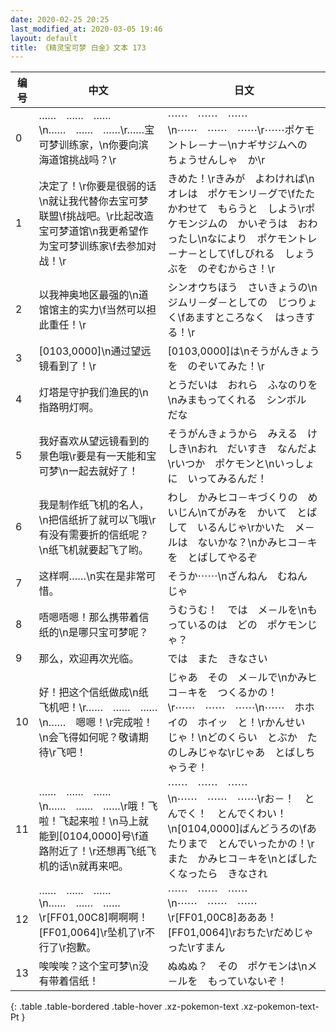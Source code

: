 ```yaml
---
date: 2020-02-25 20:25
last_modified_at: 2020-03-05 19:46
layout: default
title: 《精灵宝可梦 白金》文本 173
---
```

| 编号 | 中文 | 日文 |
| ---- | ---- | ---- |
| 0 | ……　……　……\n……　……　……\r……宝可梦训练家，\n你要向滨海道馆挑战吗？\r | ⋯⋯　⋯⋯　⋯⋯\n⋯⋯　⋯⋯　⋯⋯\r⋯⋯ポケモントレ－ナ－\nナギサジムへの　ちょうせんしゃ　か\r |
| 1 | 决定了！\r你要是很弱的话\n就让我代替你去宝可梦联盟\f挑战吧。\r比起改造宝可梦道馆\n我更希望作为宝可梦训练家\f去参加对战！\r | きめた！\rきみが　よわければ\nオレは　ポケモンリ－グで\fたたかわせて　もらうと　しよう\rポケモンジムの　かいぞうは　おわったし\nなにより　ポケモントレ－ナ－として\fしびれる　しょうぶを　のぞむからさ！\r |
| 2 | 以我神奥地区最强的\n道馆馆主的实力\f当然可以担此重任！\r | シンオウちほう　さいきょうの\nジムリ－ダ－としての　じつりょく\fあますところなく　はっきする！\r |
| 3 | [0103,0000]\n通过望远镜看到了！\r | [0103,0000]は\nそうがんきょうを　のぞいてみた！\r |
| 4 | 灯塔是守护我们渔民的\n指路明灯啊。 | とうだいは　おれら　ふなのりを\nみまもってくれる　シンボル　だな |
| 5 | 我好喜欢从望远镜看到的景色哦\r要是有一天能和宝可梦\n一起去就好了！ | そうがんきょうから　みえる　けしき\nおれ　だいすき　なんだよ\rいつか　ポケモンと\nいっしょに　いってみるんだ！ |
| 6 | 我是制作纸飞机的名人，\n把信纸折了就可以飞哦\r有没有需要折的信纸呢？\n纸飞机就要起飞了哟。 | わし　かみヒコ－キづくりの　めいじん\nてがみを　かいて　とばして　いるんじゃ\rかいた　メ－ルは　ないかな？\nかみヒコ－キを　とばしてやるぞ |
| 7 | 这样啊……\n实在是非常可惜。 | そうか⋯⋯\nざんねん　むねん　じゃ |
| 8 | 唔嗯唔嗯！那么携带着信纸的\n是哪只宝可梦呢？ | うむうむ！　では　メ－ルを\nもっているのは　どの　ポケモンじゃ？ |
| 9 | 那么，欢迎再次光临。 | では　また　きなさい |
| 10 | 好！把这个信纸做成\n纸飞机吧！\r……　……　……\n……　嗯嗯！\r完成啦！\n会飞得如何呢？敬请期待\r飞吧！ | じゃあ　その　メ－ルで\nかみヒコ－キを　つくるかの！\r⋯⋯　⋯⋯　⋯⋯\n⋯⋯　ホホイの　ホイッ　と！\rかんせい　じゃ！\nどのくらい　とぶか　たのしみじゃな\rじゃあ　とばしちゃうぞ！ |
| 11 | ……　……　……\n……　……　……\r哦！飞啦！飞起来啦！\n马上就能到[0104,0000]号\f道路附近了！\r还想再飞纸飞机的话\n就再来吧。 | ⋯⋯　⋯⋯　⋯⋯\n⋯⋯　⋯⋯　⋯⋯\rお－！　とんでく！　とんでくわい！\n[0104,0000]ばんどうろの\fあたりまで　とんでいったかの！\rまた　かみヒコ－キを\nとばしたくなったら　きなされ |
| 12 | ……　……　……\n……　……　……\r[FF01,00C8]啊啊啊！[FF01,0064]\r坠机了\r不行了\r抱歉。 | ⋯⋯　⋯⋯　⋯⋯\n⋯⋯　⋯⋯　⋯⋯\r[FF01,00C8]あああ！[FF01,0064]\rおちた\rだめじゃった\rすまん |
| 13 | 唉唉唉？这个宝可梦\n没有带着信纸！ | ぬぬぬ？　その　ポケモンは\nメ－ルを　もっていないぞ！ |
{: .table .table-bordered .table-hover .xz-pokemon-text .xz-pokemon-text-Pt }